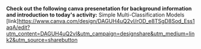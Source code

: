 **Check out the following canva presenetation for background information and introduction to today's activity:**
Simple Multi-Classification Models [link]https://www.canva.com/design/DAGUH4uQ2vI/rOD_e8TSgD8Sod_Ess1aqA/edit?utm_content=DAGUH4uQ2vI&utm_campaign=designshare&utm_medium=link2&utm_source=sharebutton
